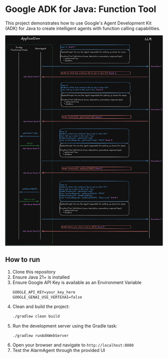 # Google ADK for Java: Function Tool

This project demonstrates how to use Google's Agent Development Kit (ADK) for Java to create intelligent agents with function calling capabilities.

![Tool Calling Flow](images/tool-calling.png)

## How to run

1. Clone this repository
2. Ensure Java 21+ is installed
3. Ensure Google API Key is available as an Environment Variable
   ```properties
   GOOGLE_API_KEY=your_key_here
   GOOGLE_GENAI_USE_VERTEXAI=false
   ```
4. Clean and build the project:
   ```bash
   ./gradlew clean build
   ```
5. Run the development server using the Gradle task:
   ```bash
   ./gradlew runAdkWebServer
   ```
6. Open your browser and navigate to `http://localhost:8080`
7. Test the AlarmAgent through the provided UI
